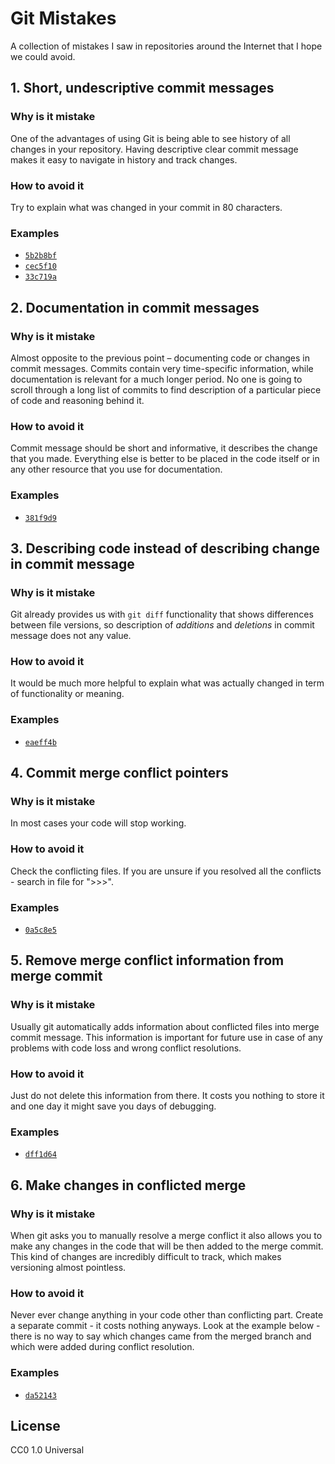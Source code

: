 # Git Mistakes

A collection of mistakes I saw in repositories around the Internet that I hope we could avoid.

## 1. Short, undescriptive commit messages

### Why is it mistake

One of the advantages of using Git is being able to see history of all changes in your repository. Having descriptive clear commit message makes it easy to navigate in history and track changes.

### How to avoid it

Try to explain what was changed in your commit in 80 characters.

### Examples

- [`5b2b8bf`](https://github.com/MunGell/GitMistakes/commit/15b47b41ac8ac0f44a84e6893bb9222a1949ee72)
- [`cec5f10`](https://github.com/MunGell/GitMistakes/commit/cec5f1038b4f2e714324d914520b74bf6ecaae31)
- [`33c719a`](https://github.com/MunGell/GitMistakes/commit/33c719aa18c98fbbac3f70b07a5f802e13a38ddf)

## 2. Documentation in commit messages

### Why is it mistake

Almost opposite to the previous point – documenting code or changes in commit messages. Commits contain very time-specific information, while documentation is relevant for a much longer period. No one is going to scroll through a long list of commits to find description of a particular piece of code and reasoning behind it.

### How to avoid it

Commit message should be short and informative, it describes the change that you made. Everything else is better to be placed in the code itself or in any other resource that you use for documentation.

### Examples

- [`381f9d9`](https://github.com/MunGell/GitMistakes/commit/381f9d931e1e8f678f3f0f9da6de0ea558d3d1b9)

## 3. Describing code instead of describing change in commit message

### Why is it mistake

Git already provides us with `git diff` functionality that shows differences between file versions, so description of _additions_ and _deletions_ in commit message does not any value.

### How to avoid it

It would be much more helpful to explain what was actually changed in term of functionality or meaning.

### Examples

- [`eaeff4b`](https://github.com/MunGell/GitMistakes/commit/eaeff4ba46f78c5d3b7e1d106e358b8148a78245)

## 4. Commit merge conflict pointers

### Why is it mistake

In most cases your code will stop working.

### How to avoid it

Check the conflicting files.
If you are unsure if you resolved all the conflicts - search in file for ">>>".

### Examples

- [`0a5c8e5`](https://github.com/MunGell/GitMistakes/commit/0a5c8e54ae6a892360d2da0baa2b529d5d76f62a)

## 5. Remove merge conflict information from merge commit

### Why is it mistake

Usually git automatically adds information about conflicted files into merge commit message. This information is important for future use in case of any problems with code loss and wrong conflict resolutions.

### How to avoid it

Just do not delete this information from there. It costs you nothing to store it  and one day it might save you days of debugging.

### Examples

- [`dff1d64`](https://github.com/MunGell/GitMistakes/commit/dff1d644a1da2718081d608070991a896adb70a9)

## 6. Make changes in conflicted merge

### Why is it mistake

When git asks you to manually resolve a merge conflict it also allows you to make any changes in the code that will be then added to the merge commit.
This kind of changes are incredibly difficult to track, which makes versioning almost pointless.

### How to avoid it

Never ever change anything in your code other than conflicting part. Create a separate commit - it costs nothing anyways. Look at the example below - there is no way to say which changes came from the merged branch and which were added during conflict resolution.

### Examples

- [`da52143`](https://github.com/MunGell/GitMistakes/commit/da521434a07f0d3b98234747d65bb0888c912eb5)

## License

CC0 1.0 Universal
